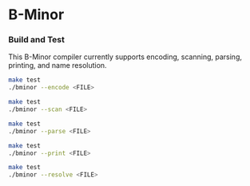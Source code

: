 # B-Minor

### Build and Test
This B-Minor compiler currently supports encoding, scanning, parsing, printing, and name resolution.
```sh
make test
./bminor --encode <FILE>
```
```sh
make test
./bminor --scan <FILE>
```
```sh
make test
./bminor --parse <FILE>
```
```sh
make test
./bminor --print <FILE>
```
```sh
make test
./bminor --resolve <FILE>
```
